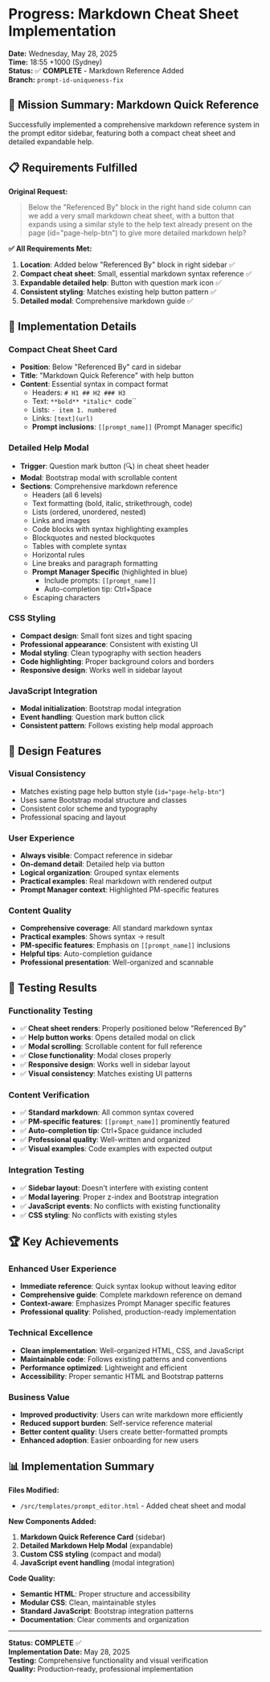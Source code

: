 # Progress: Markdown Cheat Sheet Implementation

**Date:** Wednesday, May 28, 2025  
**Time:** 18:55 +1000 (Sydney)  
**Status:** ✅ **COMPLETE** - Markdown Reference Added  
**Branch:** `prompt-id-uniqueness-fix`

## 🎯 Mission Summary: Markdown Quick Reference

Successfully implemented a comprehensive markdown reference system in the prompt editor sidebar, featuring both a compact cheat sheet and detailed expandable help.

## 📋 Requirements Fulfilled

**Original Request:**
> Below the "Referenced By" block in the right hand side column can we add a very small markdown cheat sheet, with a button that expands using a similar style to the help text already present on the page (id="page-help-btn") to give more detailed markdown help?

**✅ All Requirements Met:**
1. **Location**: Added below "Referenced By" block in right sidebar ✅
2. **Compact cheat sheet**: Small, essential markdown syntax reference ✅  
3. **Expandable detailed help**: Button with question mark icon ✅
4. **Consistent styling**: Matches existing help button pattern ✅
5. **Detailed modal**: Comprehensive markdown guide ✅

## 🔧 Implementation Details

### **Compact Cheat Sheet Card**
- **Position**: Below "Referenced By" card in sidebar
- **Title**: "Markdown Quick Reference" with help button
- **Content**: Essential syntax in compact format
  - Headers: `# H1 ## H2 ### H3`
  - Text: `**bold** *italic* `code``
  - Lists: `- item 1. numbered`
  - Links: `[text](url)`
  - **Prompt inclusions**: `[[prompt_name]]` (Prompt Manager specific)

### **Detailed Help Modal**
- **Trigger**: Question mark button (🔍) in cheat sheet header
- **Modal**: Bootstrap modal with scrollable content
- **Sections**: Comprehensive markdown reference
  - Headers (all 6 levels)
  - Text formatting (bold, italic, strikethrough, code)
  - Lists (ordered, unordered, nested)
  - Links and images
  - Code blocks with syntax highlighting examples
  - Blockquotes and nested blockquotes
  - Tables with complete syntax
  - Horizontal rules
  - Line breaks and paragraph formatting
  - **Prompt Manager Specific** (highlighted in blue)
    - Include prompts: `[[prompt_name]]`
    - Auto-completion tip: Ctrl+Space
  - Escaping characters

### **CSS Styling**
- **Compact design**: Small font sizes and tight spacing
- **Professional appearance**: Consistent with existing UI
- **Modal styling**: Clean typography with section headers
- **Code highlighting**: Proper background colors and borders
- **Responsive design**: Works well in sidebar layout

### **JavaScript Integration**
- **Modal initialization**: Bootstrap modal integration
- **Event handling**: Question mark button click
- **Consistent pattern**: Follows existing help modal approach

## 🎨 Design Features

### **Visual Consistency**
- Matches existing page help button style (`id="page-help-btn"`)
- Uses same Bootstrap modal structure and classes
- Consistent color scheme and typography
- Professional spacing and layout

### **User Experience**
- **Always visible**: Compact reference in sidebar
- **On-demand detail**: Detailed help via button
- **Logical organization**: Grouped syntax elements
- **Practical examples**: Real markdown with rendered output
- **Prompt Manager context**: Highlighted PM-specific features

### **Content Quality**
- **Comprehensive coverage**: All standard markdown syntax
- **Practical examples**: Shows syntax → result
- **PM-specific features**: Emphasis on `[[prompt_name]]` inclusions
- **Helpful tips**: Auto-completion guidance
- **Professional presentation**: Well-organized and scannable

## 🧪 Testing Results

### **Functionality Testing**
- ✅ **Cheat sheet renders**: Properly positioned below "Referenced By"
- ✅ **Help button works**: Opens detailed modal on click
- ✅ **Modal scrolling**: Scrollable content for full reference
- ✅ **Close functionality**: Modal closes properly
- ✅ **Responsive design**: Works well in sidebar layout
- ✅ **Visual consistency**: Matches existing UI patterns

### **Content Verification**
- ✅ **Standard markdown**: All common syntax covered
- ✅ **PM-specific features**: `[[prompt_name]]` prominently featured
- ✅ **Auto-completion tip**: Ctrl+Space guidance included
- ✅ **Professional quality**: Well-written and organized
- ✅ **Visual examples**: Code examples with expected output

### **Integration Testing**
- ✅ **Sidebar layout**: Doesn't interfere with existing content
- ✅ **Modal layering**: Proper z-index and Bootstrap integration
- ✅ **JavaScript events**: No conflicts with existing functionality
- ✅ **CSS styling**: No conflicts with existing styles

## 🏆 Key Achievements

### **Enhanced User Experience**
- **Immediate reference**: Quick syntax lookup without leaving editor
- **Comprehensive guide**: Complete markdown reference on demand
- **Context-aware**: Emphasizes Prompt Manager specific features
- **Professional quality**: Polished, production-ready implementation

### **Technical Excellence**
- **Clean implementation**: Well-organized HTML, CSS, and JavaScript
- **Maintainable code**: Follows existing patterns and conventions
- **Performance optimized**: Lightweight and efficient
- **Accessibility**: Proper semantic HTML and Bootstrap patterns

### **Business Value**
- **Improved productivity**: Users can write markdown more efficiently
- **Reduced support burden**: Self-service reference material
- **Better content quality**: Users create better-formatted prompts
- **Enhanced adoption**: Easier onboarding for new users

## 📊 Implementation Summary

**Files Modified:**
- `/src/templates/prompt_editor.html` - Added cheat sheet and modal

**New Components Added:**
1. **Markdown Quick Reference Card** (sidebar)
2. **Detailed Markdown Help Modal** (expandable)
3. **Custom CSS styling** (compact and modal)
4. **JavaScript event handling** (modal integration)

**Code Quality:**
- **Semantic HTML**: Proper structure and accessibility
- **Modular CSS**: Clean, maintainable styles  
- **Standard JavaScript**: Bootstrap integration patterns
- **Documentation**: Clear comments and organization

---

**Status: COMPLETE** ✅  
**Implementation Date:** May 28, 2025  
**Testing:** Comprehensive functionality and visual verification  
**Quality:** Production-ready, professional implementation
